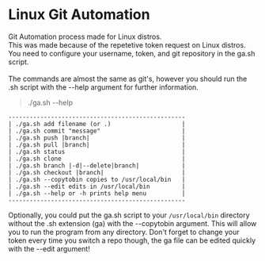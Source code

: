 # Linux Git Automation
Git Automation process made for Linux distros.<br>
This was made because of the repetetive token request on Linux distros.<br>
You need to configure your username, token, and git repository in the ga.sh script.<br>
<br>
The commands are almost the same as git's, however you should run the .sh script with the --help argument for further information.

> ./ga.sh --help
```
--------------------------------------------------
| ./ga.sh add filename (or .)                    |
| ./ga.sh commit "message"                       |
| ./ga.sh push |branch|                          |
| ./ga.sh pull |branch|                          |
| ./ga.sh status                                 |
| ./ga.sh clone                                  |
| ./ga.sh branch |-d|--delete|branch|            |
| ./ga.sh checkout |branch|                      |
| ./ga.sh --copytobin copies to /usr/local/bin   |
| ./ga.sh --edit edits in /usr/local/bin         |
| ./ga.sh --help or -h prints help menu          |
--------------------------------------------------
```

Optionally, you could put the ga.sh script to your ```/usr/local/bin``` directory without the .sh extension (ga) with the --copytobin argument. This will
allow you to run the program from any directory. Don't forget to change your token every time you switch a repo though, the ga file can be edited quickly with the --edit argument!
